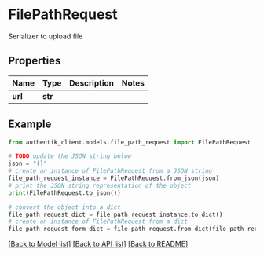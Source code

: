 # FilePathRequest

Serializer to upload file

## Properties

Name | Type | Description | Notes
------------ | ------------- | ------------- | -------------
**url** | **str** |  | 

## Example

```python
from authentik_client.models.file_path_request import FilePathRequest

# TODO update the JSON string below
json = "{}"
# create an instance of FilePathRequest from a JSON string
file_path_request_instance = FilePathRequest.from_json(json)
# print the JSON string representation of the object
print(FilePathRequest.to_json())

# convert the object into a dict
file_path_request_dict = file_path_request_instance.to_dict()
# create an instance of FilePathRequest from a dict
file_path_request_form_dict = file_path_request.from_dict(file_path_request_dict)
```
[[Back to Model list]](../README.md#documentation-for-models) [[Back to API list]](../README.md#documentation-for-api-endpoints) [[Back to README]](../README.md)



